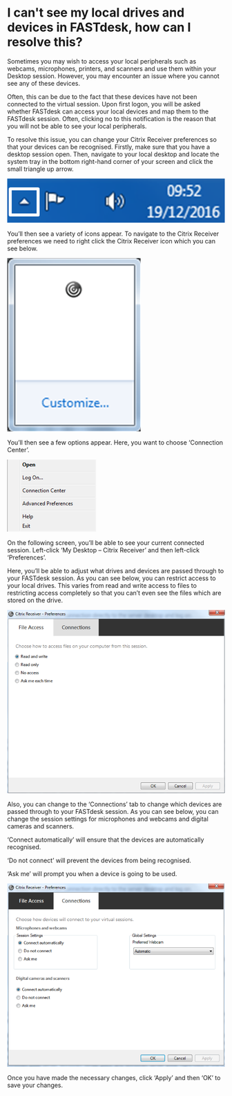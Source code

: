 # I can't see my local drives and devices in FASTdesk, how can I resolve this?

Sometimes you may wish to access your local peripherals such as webcams, microphones, printers, and scanners and use them within your Desktop session. However, you may encounter an issue where you cannot see any of these devices.

Often, this can be due to the fact that these devices have not been connected to the virtual session. Upon first logon, you will be asked whether FASTdesk can access your local devices and map them to the FASTdesk session. Often, clicking no to this notification is the reason that you will not be able to see your local peripherals.

To resolve this issue, you can change your Citrix Receiver preferences so that your devices can be recognised. Firstly, make sure that you have a desktop session open. Then, navigate to your local desktop and locate the system tray in the bottom right-hand corner of your screen and click the small triangle up arrow.

![Image165](files/Image165.png)

You’ll then see a variety of icons appear. To navigate to the Citrix Receiver preferences we need to right click the Citrix Receiver icon which you can see below.

![Image166](files/Image166.png)

You’ll then see a few options appear. Here, you want to choose ‘Connection Center’.

![Image167](files/Image167.png)

On the following screen, you’ll be able to see your current connected session. Left-click ‘My Desktop – Citrix Receiver’ and then left-click ‘Preferences’.

Here, you’ll be able to adjust what drives and devices are passed through to your FASTdesk session. As you can see below, you can restrict access to your local drives. This varies from read and write access to files to restricting access completely so that you can’t even see the files which are stored on the drive.

![Image168](files/Image168.png)

Also, you can change to the ‘Connections’ tab to change which devices are passed through to your FASTdesk session. As you can see below, you can change the session settings for microphones and webcams and digital cameras and scanners.

‘Connect automatically’ will ensure that the devices are automatically recognised.

‘Do not connect’ will prevent the devices from being recognised.

‘Ask me’ will prompt you when a device is going to be used.

![Image169](files/Image169.png)

Once you have made the necessary changes, click ‘Apply’ and then ‘OK’ to save your changes.

